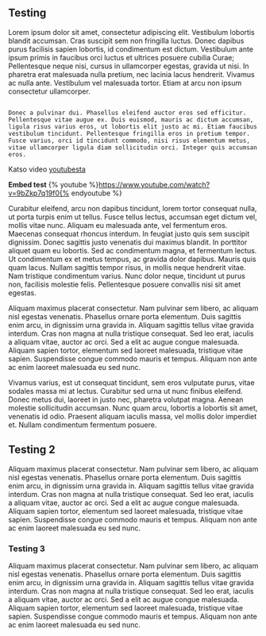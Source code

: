 ## Testing

Lorem ipsum dolor sit amet, consectetur adipiscing elit. Vestibulum lobortis blandit accumsan. Cras suscipit sem non fringilla luctus. Donec dapibus purus facilisis sapien lobortis, id condimentum est dictum. Vestibulum ante ipsum primis in faucibus orci luctus et ultrices posuere cubilia Curae; Pellentesque neque nisi, cursus in ullamcorper egestas, gravida ut nisi. In pharetra erat malesuada nulla pretium, nec lacinia lacus hendrerit. Vivamus ac nulla ante. Vestibulum vel malesuada tortor. Etiam at arcu non ipsum consectetur ullamcorper.
```

Donec a pulvinar dui. Phasellus eleifend auctor eros sed efficitur. Pellentesque vitae augue ex. Duis euismod, mauris ac dictum accumsan, ligula risus varius eros, ut lobortis elit justo ac mi. Etiam faucibus vestibulum tincidunt. Pellentesque fringilla eros in pretium tempor. Fusce varius, orci id tincidunt commodo, nisi risus elementum metus, vitae ullamcorper ligula diam sollicitudin orci. Integer quis accumsan eros.
```

Katso video [youtubesta](https://youtu.be/9-po82v6v6E)

**Embed test**
{% youtube %}https://www.youtube.com/watch?v=9bZkp7q19f0{% endyoutube %}

Curabitur eleifend, arcu non dapibus tincidunt, lorem tortor consequat nulla, ut porta turpis enim ut tellus. Fusce tellus lectus, accumsan eget dictum vel, mollis vitae nunc. Aliquam eu malesuada ante, vel fermentum eros. Maecenas consequat rhoncus interdum. In feugiat justo quis sem suscipit dignissim. Donec sagittis justo venenatis dui maximus blandit. In porttitor aliquet quam eu lobortis. Sed ac condimentum magna, et fermentum lectus. Ut condimentum ex et metus tempus, ac gravida dolor dapibus. Mauris quis quam lacus. Nullam sagittis tempor risus, in mollis neque hendrerit vitae. Nam tristique condimentum varius. Nunc dolor neque, tincidunt ut purus non, facilisis molestie felis. Pellentesque posuere convallis nisi sit amet egestas.

Aliquam maximus placerat consectetur. Nam pulvinar sem libero, ac aliquam nisl egestas venenatis. Phasellus ornare porta elementum. Duis sagittis enim arcu, in dignissim urna gravida in. Aliquam sagittis tellus vitae gravida interdum. Cras non magna at nulla tristique consequat. Sed leo erat, iaculis a aliquam vitae, auctor ac orci. Sed a elit ac augue congue malesuada. Aliquam sapien tortor, elementum sed laoreet malesuada, tristique vitae sapien. Suspendisse congue commodo mauris et tempus. Aliquam non ante ac enim laoreet malesuada eu sed nunc.

Vivamus varius, est ut consequat tincidunt, sem eros vulputate purus, vitae sodales massa mi at lectus. Curabitur sed urna ut nunc finibus eleifend. Donec metus dui, laoreet in justo nec, pharetra volutpat magna. Aenean molestie sollicitudin accumsan. Nunc quam arcu, lobortis a lobortis sit amet, venenatis id odio. Praesent aliquam iaculis massa, vel mollis dolor imperdiet et. Nullam condimentum fermentum posuere.

## Testing 2

Aliquam maximus placerat consectetur. Nam pulvinar sem libero, ac aliquam nisl egestas venenatis. Phasellus ornare porta elementum. Duis sagittis enim arcu, in dignissim urna gravida in. Aliquam sagittis tellus vitae gravida interdum. Cras non magna at nulla tristique consequat. Sed leo erat, iaculis a aliquam vitae, auctor ac orci. Sed a elit ac augue congue malesuada. Aliquam sapien tortor, elementum sed laoreet malesuada, tristique vitae sapien. Suspendisse congue commodo mauris et tempus. Aliquam non ante ac enim laoreet malesuada eu sed nunc.

### Testing 3

Aliquam maximus placerat consectetur. Nam pulvinar sem libero, ac aliquam nisl egestas venenatis. Phasellus ornare porta elementum. Duis sagittis enim arcu, in dignissim urna gravida in. Aliquam sagittis tellus vitae gravida interdum. Cras non magna at nulla tristique consequat. Sed leo erat, iaculis a aliquam vitae, auctor ac orci. Sed a elit ac augue congue malesuada. Aliquam sapien tortor, elementum sed laoreet malesuada, tristique vitae sapien. Suspendisse congue commodo mauris et tempus. Aliquam non ante ac enim laoreet malesuada eu sed nunc.